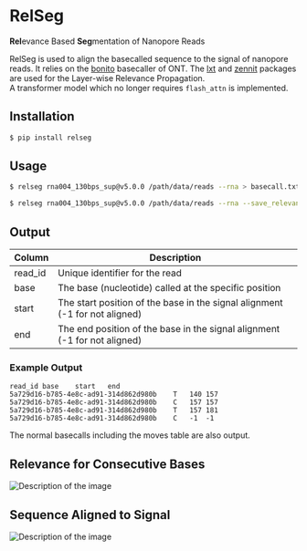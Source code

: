 # RelSeg
**Rel**evance Based **Seg**mentation of Nanopore Reads  
  
RelSeg is used to align the basecalled sequence to the signal of nanopore reads. It relies on the [bonito](https://github.com/nanoporetech/bonito) basecaller of ONT. The [lxt](https://github.com/rachtibat/LRP-eXplains-Transformers) and [zennit](https://github.com/chr5tphr/zennit) packages are used for the Layer-wise Relevance Propagation.  
A transformer model which no longer requires `flash_attn` is implemented. 


## Installation
```bash
$ pip install relseg
```
## Usage

```bash
$ relseg rna004_130bps_sup@v5.0.0 /path/data/reads --rna > basecall.txt

$ relseg rna004_130bps_sup@v5.0.0 /path/data/reads --rna --save_relevance > basecall.txt
```


## Output


| Column   | Description                                                                 |
|----------|-----------------------------------------------------------------------------|
| read_id  | Unique identifier for the read                                             |
| base     | The base (nucleotide) called at the specific position                      |
| start    | The start position of the base in the signal alignment (-1 for not aligned)            |
| end      | The end position of the base in the signal alignment (-1 for not aligned)                  |

### Example Output
```tsv
read_id	base	start	end
5a729d16-b785-4e8c-ad91-314d862d980b	T	140	157
5a729d16-b785-4e8c-ad91-314d862d980b	C	157	157
5a729d16-b785-4e8c-ad91-314d862d980b	T	157	181
5a729d16-b785-4e8c-ad91-314d862d980b	C	-1	-1
```

The normal basecalls including the moves table are also output.

## Relevance for Consecutive Bases
![Description of the image](figures/relevance.png)


## Sequence Aligned to Signal
![Description of the image](figures/segmentation.png)



